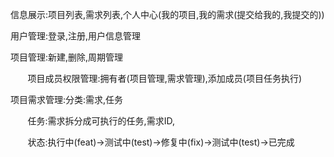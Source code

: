信息展示:项目列表,需求列表,个人中心(我的项目,我的需求(提交给我的,我提交的))

用户管理:登录,注册,用户信息管理

项目管理:新建,删除,周期管理

       项目成员权限管理:拥有者(项目管理,需求管理),添加成员(项目任务执行)

项目需求管理:分类:需求,任务

       任务:需求拆分成可执行的任务,需求ID,

       状态:执行中(feat)->测试中(test)->修复中(fix)->测试中(test)->已完成
